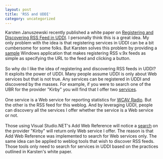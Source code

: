 ```yaml
---
layout: post
title: 'RSS and UDDI'
category: uncategorized
---
```


Karsten Januszewski recently published a white paper on <a href="http://www.gotdotnet.com/team/karstenj/docs/rss_in_uddi.aspx">Registering and Discovering RSS Feed in UDDI</a>.  I personally think this is a great idea.  My only problem with the idea is that registering services in UDDI can be a bit cumbersome for some folks.  But Karsten solves this problem by providing a <a href="http://www.gotdotnet.com/userfiles/karstenj/rssuddi.zip">sample</a> Windows application that makes registering RSS v.9x feeds as simple as specifying the URL to the feed and clicking a button.
<br />
<br />So why do I like the idea of registering and discovering RSS feeds in UDDI?  It exploits the power of UDDI.  Many people assume UDDI is only about Web services but that is not true.  Any services can be registered in UDDI and discovered by the masses.  For example, if you were to search one of the UBR for the provider "Kirby" you will find that I offer two <a href="https://uddi.ibm.com/ubr/findservice?action=find&amp;businesskey=09A655F9-BA28-4009-94EF-906E26D247FB">services</a>.
<br />
<br />One service is a Web service for reporting statistics for <a href="http://radio.thecave.com/">WCAV Radio</a>.  But the other is the RSS feed for this weblog.  And by leveraging UDDI, people can discovery all the services I offer whether the service is a Web service or not.
<br />
<br />Those using Visual Studio.NET's Add Web Reference will notice a <a href="http://uddi.microsoft.com/addwebreference/search.aspx?searchType=1&amp;searchParams=kirby">search</a> on the provider "Kirby" will return only Web service I offer.  The reason is that Add Web Reference was implemented to search for Web services only.  The same idea can be applied to weblog tools that wish to discover RSS feeds.  Those tools only need to search for services in UDDI based on the practices outlined in Karsten's white paper.
